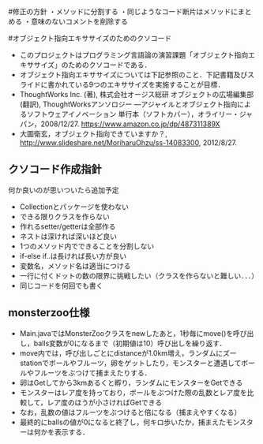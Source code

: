 #修正の方針
・メソッドに分割する
・同じようなコード断片はメソッドにまとめる
・意味のないコメントを削除する

#オブジェクト指向エキササイズのためのクソコード
- このプロジェクトはプログラミング言語論の演習課題「オブジェクト指向エキササイズ」のためのクソコードである．
- オブジェクト指向エキササイズについては下記参照のこと．下記書籍及びスライドに書かれている9つのエキササイズを実施することが目標．
 - ThoughtWorks Inc. (著), 株式会社オージス総研 オブジェクトの広場編集部 (翻訳), ThoughtWorksアンソロジー ―アジャイルとオブジェクト指向によるソフトウェアイノベーション 単行本（ソフトカバー），オライリー・ジャパン，2008/12/27. https://www.amazon.co.jp/dp/487311389X
 - 大圖衛玄，オブジェクト指向できていますか？, http://www.slideshare.net/MoriharuOhzu/ss-14083300, 2012/8/27.

## クソコード作成指針
何か良いのが思いついたら追加予定
- Collectionとパッケージを使わない
- できる限りクラスを作らない
- 作れるsetter/getterは全部作る
- ネストは深ければ深いほど良い
- 1つのメソッド内でできることを分割しない
- if-else if..は長ければ長い方が良い
- 変数名，メソッド名は適当につける
- 一行に付くドットの数の限界に挑戦したい（クラスを作らないと難しい．．．）
- 同じコードを何回でも書く

## monsterzoo仕様
- Main.javaではMonsterZooクラスをnewしたあと，1秒毎にmove()を呼び出し，balls変数が0になるまで（初期値は10）呼び出しを繰り返す．
- move内では，呼び出しごとにdistanceが1.0km増え，ランダムにズーstationでボールやフルーツ，卵をゲットしたり，モンスターと遭遇してボールやフルーツをぶつけて捕まえたりする．
- 卵はGetしてから3kmあるくと孵り，ランダムにモンスターをGetできる
- モンスターはレア度を持っており，ボールをぶつけた際の乱数とレア度を比較して，レア度のほうが小さければGetできる
 - なお，乱数の値はフルーツをぶつけると倍になる（捕まえやすくなる）
- 最終的にballsの値が0になると終了し，何キロ歩いたか，捕まえたモンスターは何かを表示する．
